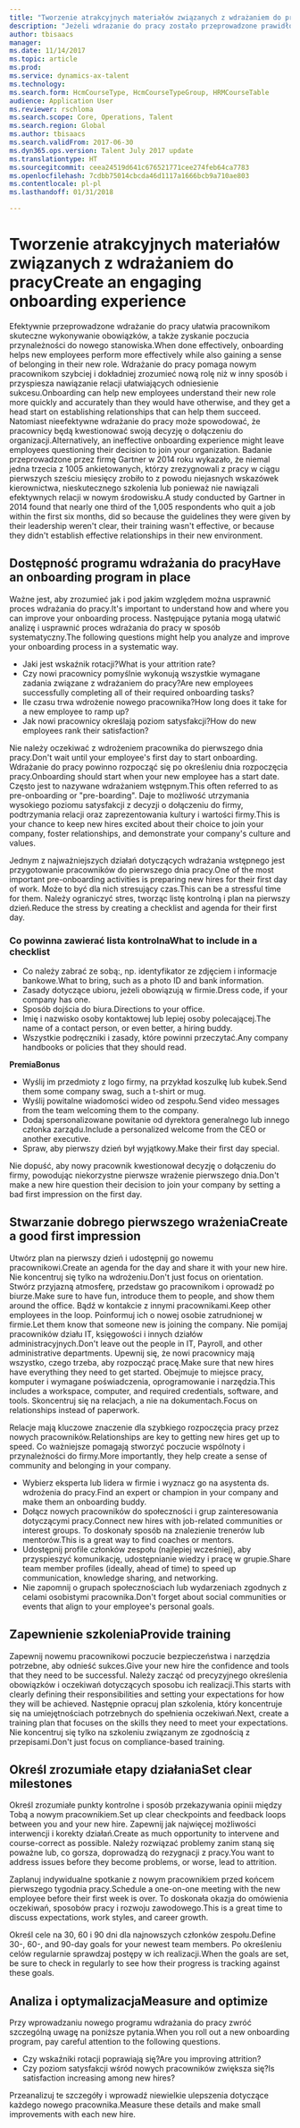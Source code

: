 ```yaml
---
title: "Tworzenie atrakcyjnych materiałów związanych z wdrażaniem do pracy"
description: "Jeżeli wdrażanie do pracy zostało przeprowadzone prawidłowo, ułatwia pracownikom zyskanie poczucia przynależności do organizacji."
author: tbisaacs
manager: 
ms.date: 11/14/2017
ms.topic: article
ms.prod: 
ms.service: dynamics-ax-talent
ms.technology: 
ms.search.form: HcmCourseType, HcmCourseTypeGroup, HRMCourseTable
audience: Application User
ms.reviewer: rschloma
ms.search.scope: Core, Operations, Talent
ms.search.region: Global
ms.author: tbisaacs
ms.search.validFrom: 2017-06-30
ms.dyn365.ops.version: Talent July 2017 update
ms.translationtype: HT
ms.sourcegitcommit: ceea24519d641c676521771cee274feb64ca7783
ms.openlocfilehash: 7cdbb75014cbcda46d1117a1666bcb9a710ae803
ms.contentlocale: pl-pl
ms.lasthandoff: 01/31/2018

---
```


# <a name="create-an-engaging-onboarding-experience"></a><span data-ttu-id="14eeb-103">Tworzenie atrakcyjnych materiałów związanych z wdrażaniem do pracy</span><span class="sxs-lookup"><span data-stu-id="14eeb-103">Create an engaging onboarding experience</span></span>

<span data-ttu-id="14eeb-104">Efektywnie przeprowadzone wdrażanie do pracy ułatwia pracownikom skuteczne wykonywanie obowiązków, a także zyskanie poczucia przynależności do nowego stanowiska.</span><span class="sxs-lookup"><span data-stu-id="14eeb-104">When done effectively, onboarding helps new employees perform more effectively while also gaining a sense of belonging in their new role.</span></span> <span data-ttu-id="14eeb-105">Wdrażanie do pracy pomaga nowym pracownikom szybciej i dokładniej zrozumieć nową rolę niż w inny sposób i przyspiesza nawiązanie relacji ułatwiających odniesienie sukcesu.</span><span class="sxs-lookup"><span data-stu-id="14eeb-105">Onboarding can help new employees understand their new role more quickly and accurately than they would have otherwise, and they get a head start on establishing relationships that can help them succeed.</span></span> <span data-ttu-id="14eeb-106">Natomiast nieefektywne wdrażanie do pracy może spowodować, że pracownicy będą kwestionować swoją decyzję o dołączeniu do organizacji.</span><span class="sxs-lookup"><span data-stu-id="14eeb-106">Alternatively, an ineffective onboarding experience might leave employees questioning their decision to join your organization.</span></span> <span data-ttu-id="14eeb-107">Badanie przeprowadzone przez firmę Gartner w 2014 roku wykazało, że niemal jedna trzecia z 1005 ankietowanych, którzy zrezygnowali z pracy w ciągu pierwszych sześciu miesięcy zrobiło to z powodu niejasnych wskazówek kierownictwa, nieskutecznego szkolenia lub ponieważ nie nawiązali efektywnych relacji w nowym środowisku.</span><span class="sxs-lookup"><span data-stu-id="14eeb-107">A study conducted by Gartner in 2014 found that nearly one third of the 1,005 respondents who quit a job within the first six months, did so because the guidelines they were given by their leadership weren't clear, their training wasn't effective, or because they didn't establish effective relationships in their new environment.</span></span>

## <a name="have-an-onboarding-program-in-place"></a><span data-ttu-id="14eeb-108">Dostępność programu wdrażania do pracy</span><span class="sxs-lookup"><span data-stu-id="14eeb-108">Have an onboarding program in place</span></span>
<span data-ttu-id="14eeb-109">Ważne jest, aby zrozumieć jak i pod jakim względem można usprawnić proces wdrażania do pracy.</span><span class="sxs-lookup"><span data-stu-id="14eeb-109">It's important to understand how and where you can improve your onboarding process.</span></span> <span data-ttu-id="14eeb-110">Następujące pytania mogą ułatwić analizę i usprawnić proces wdrażania do pracy w sposób systematyczny.</span><span class="sxs-lookup"><span data-stu-id="14eeb-110">The following questions might help you analyze and improve your onboarding process in a systematic way.</span></span>

- <span data-ttu-id="14eeb-111">Jaki jest wskaźnik rotacji?</span><span class="sxs-lookup"><span data-stu-id="14eeb-111">What is your attrition rate?</span></span>
- <span data-ttu-id="14eeb-112">Czy nowi pracownicy pomyślnie wykonują wszystkie wymagane zadania związane z wdrażaniem do pracy?</span><span class="sxs-lookup"><span data-stu-id="14eeb-112">Are new employees successfully completing all of their required onboarding tasks?</span></span>
- <span data-ttu-id="14eeb-113">Ile czasu trwa wdrożenie nowego pracownika?</span><span class="sxs-lookup"><span data-stu-id="14eeb-113">How long does it take for a new employee to ramp up?</span></span>
- <span data-ttu-id="14eeb-114">Jak nowi pracownicy określają poziom satysfakcji?</span><span class="sxs-lookup"><span data-stu-id="14eeb-114">How do new employees rank their satisfaction?</span></span>

<span data-ttu-id="14eeb-115">Nie należy oczekiwać z wdrożeniem pracownika do pierwszego dnia pracy.</span><span class="sxs-lookup"><span data-stu-id="14eeb-115">Don't wait until your employee's first day to start onboarding.</span></span> <span data-ttu-id="14eeb-116">Wdrażanie do pracy powinno rozpocząć się po określeniu dnia rozpoczęcia pracy.</span><span class="sxs-lookup"><span data-stu-id="14eeb-116">Onboarding should start when your new employee has a start date.</span></span> <span data-ttu-id="14eeb-117">Często jest to nazywane wdrażaniem wstępnym.</span><span class="sxs-lookup"><span data-stu-id="14eeb-117">This often referred to as pre-onboarding or "pre-boarding".</span></span> <span data-ttu-id="14eeb-118">Daje to możliwość utrzymania wysokiego poziomu satysfakcji z decyzji o dołączeniu do firmy, podtrzymania relacji oraz zaprezentowania kultury i wartości firmy.</span><span class="sxs-lookup"><span data-stu-id="14eeb-118">This is your chance to keep new hires excited about their choice to join your company, foster relationships, and demonstrate your company's culture and values.</span></span>

<span data-ttu-id="14eeb-119">Jednym z najważniejszych działań dotyczących wdrażania wstępnego jest przygotowanie pracowników do pierwszego dnia pracy.</span><span class="sxs-lookup"><span data-stu-id="14eeb-119">One of the most important pre-onboarding activities is preparing new hires for their first day of work.</span></span> <span data-ttu-id="14eeb-120">Może to być dla nich stresujący czas.</span><span class="sxs-lookup"><span data-stu-id="14eeb-120">This can be a stressful time for them.</span></span> <span data-ttu-id="14eeb-121">Należy ograniczyć stres, tworząc listę kontrolną i plan na pierwszy dzień.</span><span class="sxs-lookup"><span data-stu-id="14eeb-121">Reduce the stress by creating a checklist and agenda for their first day.</span></span>

### <a name="what-to-include-in-a-checklist"></a><span data-ttu-id="14eeb-122">Co powinna zawierać lista kontrolna</span><span class="sxs-lookup"><span data-stu-id="14eeb-122">What to include in a checklist</span></span>

- <span data-ttu-id="14eeb-123">Co należy zabrać ze sobą:, np. identyfikator ze zdjęciem i informacje bankowe.</span><span class="sxs-lookup"><span data-stu-id="14eeb-123">What to bring, such as a photo ID and bank information.</span></span>
- <span data-ttu-id="14eeb-124">Zasady dotyczące ubioru, jeżeli obowiązują w firmie.</span><span class="sxs-lookup"><span data-stu-id="14eeb-124">Dress code, if your company has one.</span></span>
- <span data-ttu-id="14eeb-125">Sposób dojścia do biura.</span><span class="sxs-lookup"><span data-stu-id="14eeb-125">Directions to your office.</span></span>
- <span data-ttu-id="14eeb-126">Imię i nazwisko osoby kontaktowej lub lepiej osoby polecającej.</span><span class="sxs-lookup"><span data-stu-id="14eeb-126">The name of a contact person, or even better, a hiring buddy.</span></span>
- <span data-ttu-id="14eeb-127">Wszystkie podręczniki i zasady, które powinni przeczytać.</span><span class="sxs-lookup"><span data-stu-id="14eeb-127">Any company handbooks or policies that they should read.</span></span>

<span data-ttu-id="14eeb-128">**Premia**</span><span class="sxs-lookup"><span data-stu-id="14eeb-128">**Bonus**</span></span>

- <span data-ttu-id="14eeb-129">Wyślij im przedmioty z logo firmy, na przykład koszulkę lub kubek.</span><span class="sxs-lookup"><span data-stu-id="14eeb-129">Send them some company swag, such a t-shirt or mug.</span></span>
- <span data-ttu-id="14eeb-130">Wyślij powitalne wiadomości wideo od zespołu.</span><span class="sxs-lookup"><span data-stu-id="14eeb-130">Send video messages from the team welcoming them to the company.</span></span>
- <span data-ttu-id="14eeb-131">Dodaj spersonalizowane powitanie od dyrektora generalnego lub innego członka zarządu.</span><span class="sxs-lookup"><span data-stu-id="14eeb-131">Include a personalized welcome from the CEO or another executive.</span></span>
- <span data-ttu-id="14eeb-132">Spraw, aby pierwszy dzień był wyjątkowy.</span><span class="sxs-lookup"><span data-stu-id="14eeb-132">Make their first day special.</span></span>

<span data-ttu-id="14eeb-133">Nie dopuść, aby nowy pracownik kwestionował decyzję o dołączeniu do firmy, powodując niekorzystne pierwsze wrażenie pierwszego dnia.</span><span class="sxs-lookup"><span data-stu-id="14eeb-133">Don't make a new hire question their decision to join your company by setting a bad first impression on the first day.</span></span>

## <a name="create-a-good-first-impression"></a><span data-ttu-id="14eeb-134">Stwarzanie dobrego pierwszego wrażenia</span><span class="sxs-lookup"><span data-stu-id="14eeb-134">Create a good first impression</span></span>

<span data-ttu-id="14eeb-135">Utwórz plan na pierwszy dzień i udostępnij go nowemu pracownikowi.</span><span class="sxs-lookup"><span data-stu-id="14eeb-135">Create an agenda for the day and share it with your new hire.</span></span> <span data-ttu-id="14eeb-136">Nie koncentruj się tylko na wdrożeniu.</span><span class="sxs-lookup"><span data-stu-id="14eeb-136">Don't just focus on orientation.</span></span> <span data-ttu-id="14eeb-137">Stwórz przyjazną atmosferę, przedstaw go pracownikom i oprowadź po biurze.</span><span class="sxs-lookup"><span data-stu-id="14eeb-137">Make sure to have fun, introduce them to people, and show them around the office.</span></span> <span data-ttu-id="14eeb-138">Bądź w kontakcie z innymi pracownikami.</span><span class="sxs-lookup"><span data-stu-id="14eeb-138">Keep other employees in the loop.</span></span> <span data-ttu-id="14eeb-139">Poinformuj ich o nowej osobie zatrudnionej w firmie.</span><span class="sxs-lookup"><span data-stu-id="14eeb-139">Let them know that someone new is joining the company.</span></span> <span data-ttu-id="14eeb-140">Nie pomijaj pracowników działu IT, księgowości i innych działów administracyjnych.</span><span class="sxs-lookup"><span data-stu-id="14eeb-140">Don't leave out the people in IT, Payroll, and other administrative departments.</span></span> <span data-ttu-id="14eeb-141">Upewnij się, że nowi pracownicy mają wszystko, czego trzeba, aby rozpocząć pracę.</span><span class="sxs-lookup"><span data-stu-id="14eeb-141">Make sure that new hires have everything they need to get started.</span></span> <span data-ttu-id="14eeb-142">Obejmuje to miejsce pracy, komputer i wymagane poświadczenia, oprogramowanie i narzędzia.</span><span class="sxs-lookup"><span data-stu-id="14eeb-142">This includes a workspace, computer, and required credentials, software, and tools.</span></span> <span data-ttu-id="14eeb-143">Skoncentruj się na relacjach, a nie na dokumentach.</span><span class="sxs-lookup"><span data-stu-id="14eeb-143">Focus on relationships instead of paperwork.</span></span>

<span data-ttu-id="14eeb-144">Relacje mają kluczowe znaczenie dla szybkiego rozpoczęcia pracy przez nowych pracowników.</span><span class="sxs-lookup"><span data-stu-id="14eeb-144">Relationships are key to getting new hires get up to speed.</span></span> <span data-ttu-id="14eeb-145">Co ważniejsze pomagają stworzyć poczucie wspólnoty i przynależności do firmy.</span><span class="sxs-lookup"><span data-stu-id="14eeb-145">More importantly, they help create a sense of community and belonging in your company.</span></span>

- <span data-ttu-id="14eeb-146">Wybierz eksperta lub lidera w firmie i wyznacz go na asystenta ds. wdrożenia do pracy.</span><span class="sxs-lookup"><span data-stu-id="14eeb-146">Find an expert or champion in your company and make them an onboarding buddy.</span></span>
- <span data-ttu-id="14eeb-147">Dołącz nowych pracowników do społeczności i grup zainteresowania dotyczącymi pracy.</span><span class="sxs-lookup"><span data-stu-id="14eeb-147">Connect new hires with job-related communities or interest groups.</span></span> <span data-ttu-id="14eeb-148">To doskonały sposób na znalezienie trenerów lub mentorów.</span><span class="sxs-lookup"><span data-stu-id="14eeb-148">This is a great way to find coaches or mentors.</span></span>
- <span data-ttu-id="14eeb-149">Udostępnij profile członków zespołu (najlepiej wcześniej), aby przyspieszyć komunikację, udostępnianie wiedzy i pracę w grupie.</span><span class="sxs-lookup"><span data-stu-id="14eeb-149">Share team member profiles (ideally, ahead of time) to speed up communication, knowledge sharing, and networking.</span></span>
- <span data-ttu-id="14eeb-150">Nie zapomnij o grupach społecznościach lub wydarzeniach zgodnych z celami osobistymi pracownika.</span><span class="sxs-lookup"><span data-stu-id="14eeb-150">Don't forget about social communities or events that align to your employee's personal goals.</span></span>

## <a name="provide-training"></a><span data-ttu-id="14eeb-151">Zapewnienie szkolenia</span><span class="sxs-lookup"><span data-stu-id="14eeb-151">Provide training</span></span>

<span data-ttu-id="14eeb-152">Zapewnij nowemu pracownikowi poczucie bezpieczeństwa i narzędzia potrzebne, aby odnieść sukces.</span><span class="sxs-lookup"><span data-stu-id="14eeb-152">Give your new hire the confidence and tools that they need to be successful.</span></span> <span data-ttu-id="14eeb-153">Należy zacząć od precyzyjnego określenia obowiązków i oczekiwań dotyczących sposobu ich realizacji.</span><span class="sxs-lookup"><span data-stu-id="14eeb-153">This starts with clearly defining their responsibilities and setting your expectations for how they will be achieved.</span></span> <span data-ttu-id="14eeb-154">Następnie opracuj plan szkolenia, który koncentruje się na umiejętnościach potrzebnych do spełnienia oczekiwań.</span><span class="sxs-lookup"><span data-stu-id="14eeb-154">Next, create a training plan that focuses on the skills they need to meet your expectations.</span></span> <span data-ttu-id="14eeb-155">Nie koncentruj się tylko na szkoleniu związanym ze zgodnością z przepisami.</span><span class="sxs-lookup"><span data-stu-id="14eeb-155">Don't just focus on compliance-based training.</span></span>

## <a name="set-clear-milestones"></a><span data-ttu-id="14eeb-156">Określ zrozumiałe etapy działania</span><span class="sxs-lookup"><span data-stu-id="14eeb-156">Set clear milestones</span></span>

<span data-ttu-id="14eeb-157">Określ zrozumiałe punkty kontrolne i sposób przekazywania opinii między Tobą a nowym pracownikiem.</span><span class="sxs-lookup"><span data-stu-id="14eeb-157">Set up clear checkpoints and feedback loops between you and your new hire.</span></span> <span data-ttu-id="14eeb-158">Zapewnij jak najwięcej możliwości interwencji i korekty działań.</span><span class="sxs-lookup"><span data-stu-id="14eeb-158">Create as much opportunity to intervene and course-correct as possible.</span></span> <span data-ttu-id="14eeb-159">Należy rozwiązać problemy zanim staną się poważne lub, co gorsza, doprowadzą do rezygnacji z pracy.</span><span class="sxs-lookup"><span data-stu-id="14eeb-159">You want to address issues before they become problems, or worse, lead to attrition.</span></span>

<span data-ttu-id="14eeb-160">Zaplanuj indywidualne spotkanie z nowym pracownikiem przed końcem pierwszego tygodnia pracy.</span><span class="sxs-lookup"><span data-stu-id="14eeb-160">Schedule a one-on-one meeting with the new employee before their first week is over.</span></span> <span data-ttu-id="14eeb-161">To doskonała okazja do omówienia oczekiwań, sposobów pracy i rozwoju zawodowego.</span><span class="sxs-lookup"><span data-stu-id="14eeb-161">This is a great time to discuss expectations, work styles, and career growth.</span></span>

<span data-ttu-id="14eeb-162">Określ cele na 30, 60 i 90 dni dla najnowszych członków zespołu.</span><span class="sxs-lookup"><span data-stu-id="14eeb-162">Define 30-, 60-, and 90-day goals for your newest team members.</span></span> <span data-ttu-id="14eeb-163">Po określeniu celów regularnie sprawdzaj postępy w ich realizacji.</span><span class="sxs-lookup"><span data-stu-id="14eeb-163">When the goals are set, be sure to check in regularly to see how their progress is tracking against these goals.</span></span>

## <a name="measure-and-optimize"></a><span data-ttu-id="14eeb-164">Analiza i optymalizacja</span><span class="sxs-lookup"><span data-stu-id="14eeb-164">Measure and optimize</span></span>

<span data-ttu-id="14eeb-165">Przy wprowadzaniu nowego programu wdrażania do pracy zwróć szczególną uwagę na poniższe pytania.</span><span class="sxs-lookup"><span data-stu-id="14eeb-165">When you roll out a new onboarding program, pay careful attention to the following questions.</span></span> 

- <span data-ttu-id="14eeb-166">Czy wskaźniki rotacji poprawiają się?</span><span class="sxs-lookup"><span data-stu-id="14eeb-166">Are you improving attrition?</span></span>
- <span data-ttu-id="14eeb-167">Czy poziom satysfakcji wśród nowych pracowników zwiększa się?</span><span class="sxs-lookup"><span data-stu-id="14eeb-167">Is satisfaction increasing among new hires?</span></span> 

<span data-ttu-id="14eeb-168">Przeanalizuj te szczegóły i wprowadź niewielkie ulepszenia dotyczące każdego nowego pracownika.</span><span class="sxs-lookup"><span data-stu-id="14eeb-168">Measure these details and make small improvements with each new hire.</span></span>


